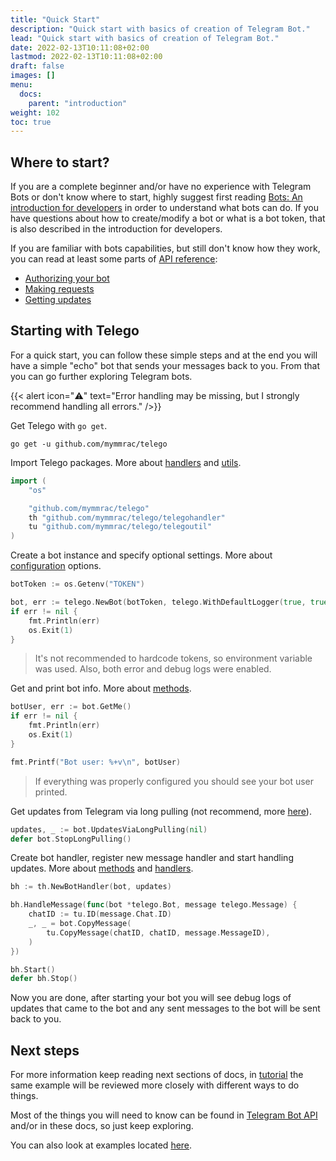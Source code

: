 ```yaml
---
title: "Quick Start"
description: "Quick start with basics of creation of Telegram Bot."
lead: "Quick start with basics of creation of Telegram Bot."
date: 2022-02-13T10:11:08+02:00
lastmod: 2022-02-13T10:11:08+02:00
draft: false
images: []
menu:
  docs:
    parent: "introduction"
weight: 102
toc: true
---
```


## Where to start?

If you are a complete beginner and/or have no experience with Telegram Bots or don't know where to start, highly
suggest first reading [Bots: An introduction for developers](https://core.telegram.org/bots)  in order to understand
what bots can do. If you have questions about how to create/modify a bot or what is a bot token, that is also described
in
the introduction for developers.

If you are familiar with bots capabilities, but still don't know how they work, you can read at least some parts of
[API reference](https://core.telegram.org/bots/api):

- [Authorizing your bot](https://core.telegram.org/bots/api#authorizing-your-bot)
- [Making requests](https://core.telegram.org/bots/api#making-requests)
- [Getting updates](https://core.telegram.org/bots/api#getting-updates)

## Starting with Telego

For a quick start, you can follow these simple steps and at the end you will have a simple "echo" bot that sends your
messages back to you. From that you can go further exploring Telegram bots.

{{< alert icon="⚠️" text="Error handling may be missing, but I strongly recommend handling all errors." />}}

Get Telego with `go get`.

```shell
go get -u github.com/mymmrac/telego
```

Import Telego packages. More about [handlers](/docs/handlers/handlers-basics) and
[utils](/docs/utilities/utilities-basics).

```go
import (
	"os"

	"github.com/mymmrac/telego"
	th "github.com/mymmrac/telego/telegohandler"
	tu "github.com/mymmrac/telego/telegoutil"
)
```

Create a bot instance and specify optional settings. More about [configuration](/docs/introduction/configuration)
options.

```go
botToken := os.Getenv("TOKEN")

bot, err := telego.NewBot(botToken, telego.WithDefaultLogger(true, true))
if err != nil {
    fmt.Println(err)
    os.Exit(1)
}
```

> It's not recommended to hardcode tokens, so environment variable
> was used. Also, both error and debug logs were enabled.

Get and print bot info. More about [methods](/docs/methods/methods-basics).

```go
botUser, err := bot.GetMe()
if err != nil {
    fmt.Println(err)
    os.Exit(1)
}

fmt.Printf("Bot user: %+v\n", botUser)
```

> If everything was properly configured you should see your bot user printed.

Get updates from Telegram via long pulling (not recommend, more [here](/docs/helpers/updates-long-pulling)).

```go
updates, _ := bot.UpdatesViaLongPulling(nil)
defer bot.StopLongPulling()
```

Create bot handler, register new message handler and start handling updates. More about
[methods](docs/methods/methods-basics) and [handlers](/docs/handlers/handlers-basics).

```go
bh := th.NewBotHandler(bot, updates)

bh.HandleMessage(func(bot *telego.Bot, message telego.Message) {
    chatID := tu.ID(message.Chat.ID)
    _, _ = bot.CopyMessage(
        tu.CopyMessage(chatID, chatID, message.MessageID),
    )
})

bh.Start()
defer bh.Stop()
```

Now you are done, after starting your bot you will see debug logs of updates that came to the bot and any sent messages
to the bot will be sent back to you.

## Next steps

For more information keep reading next sections of docs, in [tutorial](/docs/introduction/tutorial) the same example
will be reviewed more closely with different ways to do things.

Most of the things you will need to know can be found in [Telegram Bot API](https://core.telegram.org/bots/api) and/or
in these docs, so just keep exploring.

You can also look at examples located [here](https://github.com/mymmrac/telego/tree/main/examples).
